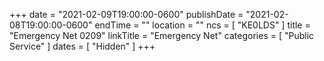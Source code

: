 +++
date = "2021-02-09T19:00:00-0600"
publishDate = "2021-02-08T19:00:00-0600"
endTime = ""
location = ""
ncs = [ "KE0LDS" ]
title = "Emergency Net 0209"
linkTitle = "Emergency Net"
categories = [ "Public Service" ]
dates = [ "Hidden" ]
+++
